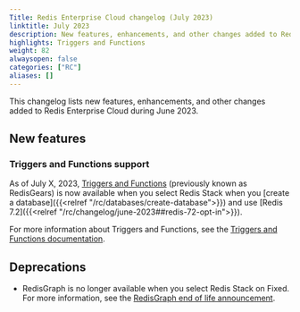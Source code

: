 ```yaml
---
Title: Redis Enterprise Cloud changelog (July 2023)
linktitle: July 2023
description: New features, enhancements, and other changes added to Redis Enterprise Cloud during July 2023.
highlights: Triggers and Functions
weight: 82
alwaysopen: false
categories: ["RC"]
aliases: []
---
```


This changelog lists new features, enhancements, and other changes added to Redis Enterprise Cloud during June 2023.

## New features

### Triggers and Functions support

As of July X, 2023, [Triggers and Functions](https://oss.redis.com/redisgears/) (previously known as RedisGears) is now available when you select Redis Stack when you [create a database]({{<relref "/rc/databases/create-database">}}) and use [Redis 7.2]({{<relref "/rc/changelog/june-2023##redis-72-opt-in">}}).

For more information about Triggers and Functions, see the [Triggers and Functions documentation]().

## Deprecations

- RedisGraph is no longer available when you select Redis Stack on Fixed. For more information, see the [RedisGraph end of life announcement](https://redis.com/blog/redisgraph-eol/).